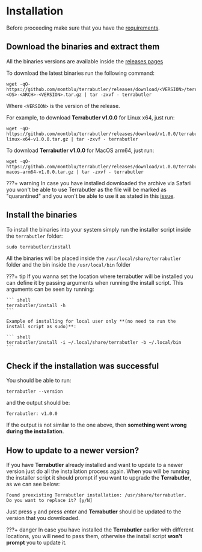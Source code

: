 # Installation

Before proceeding make sure that you have the [requirements](requirements.md).

## Download the binaries and extract them

All the binaries versions are available inside the [releases pages](https://github.com/montblu/terrabutler/releases)

To download the latest binaries run the following command:

``` shell
wget -qO- https://github.com/montblu/terrabutler/releases/download/<VERSION>/terrabutler-<OS>-<ARCH>-<VERSION>.tar.gz | tar -zxvf - terrabutler
```

Where `<VERSION>` is the version of the release.

For example, to download **Terrabutler v1.0.0** for Linux x64, just run:

```
wget -qO- https://github.com/montblu/terrabutler/releases/download/v1.0.0/terrabutler-linux-x64-v1.0.0.tar.gz | tar -zxvf - terrabutler
```

To download **Terrabutler v1.0.0** for MacOS arm64, just run:

```
wget -qO- https://github.com/montblu/terrabutler/releases/download/v1.0.0/terrabutler-macos-arm64-v1.0.0.tar.gz | tar -zxvf - terrabutler
```

???+ warning
    In case you have installed downloaded the archive via Safari you won't be able to use Terrabutler as the file will be marked as "quarantined" and you won't be able to use it as stated in this [issue](https://github.com/borgbackup/borg/issues/5622#issuecomment-774617595). 

## Install the binaries

To install the binaries into your system simply run the installer script inside the `terrabutler` folder:

``` shell
sudo terrabutler/install
```

All the binaries will be placed inside the `/usr/local/share/terrabutler` folder and the bin inside the `/usr/local/bin` folder

???+ tip
    If you wanna set the location where terrabutler will be installed you can define it by passing arguments when running the install script.
    This arguments can be seen by running:
    
    ``` shell
    terrabutler/install -h
    ```

    Example of installing for local user only **(no need to run the install script as sudo)**:
    
    ``` shell
    terrabutler/install -i ~/.local/share/terrabutler -b ~/.local/bin
    ```

## Check if the installation was successful

You should be able to run:

``` shell
terrabutler --version
```

and the output should be:


``` shell
Terrabutler: v1.0.0
```

If the output is not similar to the one above, then **something went wrong during the installation**.

## How to update to a newer version?

If you have **Terrabutler** already installed and want to update to a newer version just do all the installation process again.
When you will be running the installer script it should prompt if you want to upgrade the **Terrabutler**, as we can see below:

``` shell
Found preexisting Terrabutler installation: /usr/share/terrabutler.
Do you want to replace it? [y/N]
```

Just press `y` and press *enter* and **Terrabutler** should be updated to the version that you downloaded.

???+ danger
    In case you have installed the **Terrabutler** earlier with different locations, you will need to pass them, otherwise the
    install script **won't prompt** you to update it.
